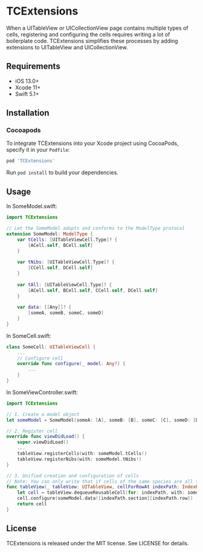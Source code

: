 # TCExtensions
When a UITableView or UICollectionView page contains multiple types of cells, registering and configuring the cells requires writing a lot of boilerplate code. TCExtensions simplifies these processes by adding extensions to UITableView and UICollectionView.



## Requirements

* iOS 13.0+
* Xcode 11+
* Swift 5.1+



## Installation

### Cocoapods

To integrate TCExtensions into your Xcode project using CocoaPods, specify it in your `Podfile`:

```ruby
pod 'TCExtensions'
```

Run `pod install` to build your dependencies.



## Usage

In SomeModel.swift:

```swift
import TCExtensions

// Let the SomeModel adopts and conforms to the ModelType protocol
extension SomeModel: ModelType {
    var tCells: [UITableViewCell.Type]? {
        [ACell.self, BCell.self]
    }
    
    var tNibs: [UITableViewCell.Type]? {
        [CCell.self, DCell.self]
    }
    
    var tAll: [UITableViewCell.Type]? {
        [ACell.self, BCell.self, CCell.self, DCell.self]
    }
    
    var data: [[Any]]? {
        [someA, someB, someC, someD]
    }
}
```

In SomeCell.swift:

```swift
class SomeCell: UITableViewCell {
    ...
    // Configure cell
    override func configure(_ model: Any?) {
        ...
    }
}
```

In SomeViewController.swift:

```swift
import TCExtensions

// 1. Create a model object
let someModel = SomeModel(someA: [A], someB: [B], someC: [C], someD: [D])

// 2. Register cell
override func viewDidLoad() {
    super.viewDidLoad()
    ...
    tableView.registerCells(with: someModel.tCells!)
    tableView.registerNibs(with: someModel.tNibs!)
}

// 3. Unified creation and configuration of cells
// Note: You can only write that if cells of the same species are all together!
func tableView(_ tableView: UITableView, cellForRowAt indexPath: IndexPath) -> UITableViewCell {
    let cell = tableView.dequeueReusableCell(for: indexPath, with: someModel.tAll!)
    cell.configure(someModel.data![indexPath.section][indexPath.row])
    return cell
}
```



## License

TCExtensions is released under the MIT license. See LICENSE for details.
